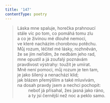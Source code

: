 ```yaml
---
title: '147'
contentType: poetry
---
```


> Láska mne spaluje, horečka prahnoucí  
> stále víc po tom, co pomáhá tomu zlu  
> a co je živinou mé dlouhé nemoci,  
> ve které nacházím chorobnou potěchu.  
> Můj rozum, léčitel mé lásky, rozhněván,  
> že se jím neřídím, že nedbám jeho rad,  
> mne opustil a já zoufalý poznávám  
> pravdivost výstrahy: toužit je umírat.  
> Mně není pomoci, můj rozum je ten tam,  
> je jako šílený a nenachází klid;  
> jak blázen přemýšlím a také mluvívám,  
> na dosah pravdy jsem a nechci pochopit:  
>          neboť já přísahal, žes jasná jako ráno,  
>          a ty jsi černější než noc a peklo samo.
